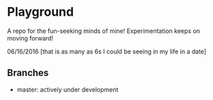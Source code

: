 Playground
=========
A repo for the fun-seeking minds of mine!  Experimentation keeps on moving forward!

06/16/2016
[that is as many as 6s I could be seeing in my life in a date]

Branches
--------
 - master:    actively under development


